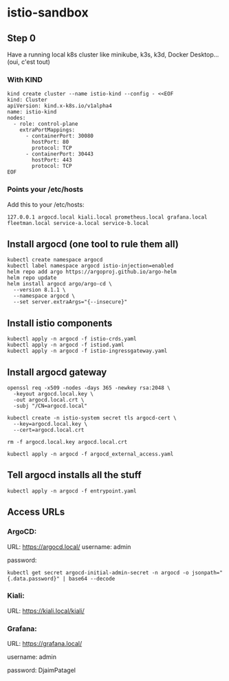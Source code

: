 # istio-sandbox

## Step 0

Have a running local k8s cluster like minikube, k3s, k3d, Docker Desktop... (oui, c'est tout)

### With KIND

```
kind create cluster --name istio-kind --config - <<EOF
kind: Cluster
apiVersion: kind.x-k8s.io/v1alpha4
name: istio-kind
nodes:
  - role: control-plane
    extraPortMappings:
      - containerPort: 30080
        hostPort: 80
        protocol: TCP
      - containerPort: 30443
        hostPort: 443
        protocol: TCP
EOF

```

### Points your /etc/hosts

Add this to your /etc/hosts:

```
127.0.0.1 argocd.local kiali.local prometheus.local grafana.local fleetman.local service-a.local service-b.local
```

## Install argocd (one tool to rule them all)

```
kubectl create namespace argocd
kubectl label namespace argocd istio-injection=enabled
helm repo add argo https://argoproj.github.io/argo-helm
helm repo update
helm install argocd argo/argo-cd \
  --version 8.1.1 \
  --namespace argocd \
  --set server.extraArgs="{--insecure}"

```

## Install istio components

```
kubectl apply -n argocd -f istio-crds.yaml
kubectl apply -n argocd -f istiod.yaml
kubectl apply -n argocd -f istio-ingressgateway.yaml

```

## Install argocd gateway

```
openssl req -x509 -nodes -days 365 -newkey rsa:2048 \
  -keyout argocd.local.key \
  -out argocd.local.crt \
  -subj "/CN=argocd.local"

kubectl create -n istio-system secret tls argocd-cert \
  --key=argocd.local.key \
  --cert=argocd.local.crt

rm -f argocd.local.key argocd.local.crt

kubectl apply -n argocd -f argocd_external_access.yaml
```

## Tell argocd installs all the stuff

```
kubectl apply -n argocd -f entrypoint.yaml
```

## Access URLs

### ArgoCD:

URL: https://argocd.local/
username: admin

password:

```
kubectl get secret argocd-initial-admin-secret -n argocd -o jsonpath="{.data.password}" | base64 --decode
```

### Kiali:

URL: https://kiali.local/kiali/

### Grafana:

URL: https://grafana.local/

username: admin

password: DjaimPatagel
